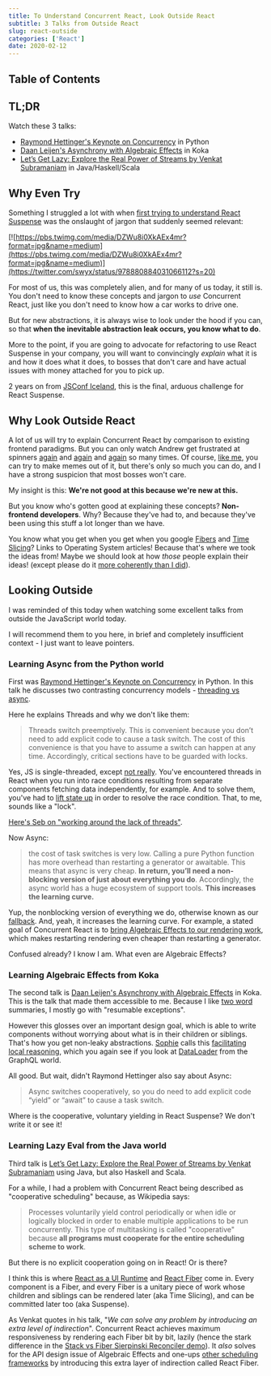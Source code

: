 ```yaml
---
title: To Understand Concurrent React, Look Outside React
subtitle: 3 Talks from Outside React
slug: react-outside
categories: ['React']
date: 2020-02-12
---
```


## Table of Contents

## TL;DR

Watch these 3 talks:

- [Raymond Hettinger's Keynote on Concurrency](https://www.youtube.com/watch?v=9zinZmE3Ogk) in Python
- [Daan Leijen's Asynchrony with Algebraic Effects](https://www.youtube.com/watch?v=hrBq8R_kxI0&app=desktop) in Koka
- [Let’s Get Lazy: Explore the Real Power of Streams by Venkat Subramaniam](https://www.youtube.com/watch?v=F73kB4XZQ4I) in Java/Haskell/Scala

## Why Even Try

Something I struggled a lot with when [first trying to understand React Suspense](https://sw-yx.js.org/2018/03/01/that-react-suspense-demo) was the onslaught of jargon that suddenly seemed relevant:

[![https://pbs.twimg.com/media/DZWu8i0XkAEx4mr?format=jpg&name=medium](https://pbs.twimg.com/media/DZWu8i0XkAEx4mr?format=jpg&name=medium)](https://twitter.com/swyx/status/978880884031066112?s=20)

For most of us, this was completely alien, and for many of us today, it still is. You don't need to know these concepts and jargon to *use* Concurrent React, just like you don't need to know how a car works to drive one. 

But for new abstractions, it is always wise to look under the hood if you can, so that **when the inevitable abstraction leak occurs, you know what to do**. 

More to the point, if you are going to advocate for refactoring to use React Suspense in your company, you will want to convincingly *explain* what it is and how it does what it does, to bosses that don't care and have actual issues with money attached for you to pick up. 

2 years on from [JSConf Iceland](https://www.youtube.com/watch?v=nLF0n9SACd4), this is the final, arduous challenge for React Suspense.

## Why Look Outside React

A lot of us will try to explain Concurrent React by comparison to existing frontend paradigms. But you can only watch Andrew get frustrated at spinners [again](https://www.youtube.com/watch?v=ByBPyMBTzM0) and [again](https://www.youtube.com/watch?v=z-6JC0_cOns) and [again](https://www.youtube.com/watch?v=xrLIeSYRKIc) so many times. Of course, [like me](https://www.swyx.io/speaking/react-suspense/), you can try to make memes out of it, but there's only so much you can do, and I have a strong suspicion that most bosses won't care.

My insight is this: **We're not good at this because we're new at this.** 

But you know who's gotten good at explaining these concepts? **Non-frontend developers**. Why? Because they've had to, and because they've been using this stuff a lot longer than we have.

You know what you get when you get when you google [Fibers](https://en.wikipedia.org/wiki/Fiber_(computer_science)) and [Time Slicing](https://en.wikipedia.org/wiki/Preemption_(computing)#Time_slice)? Links to Operating System articles! Because that's where we took the ideas from! Maybe we should look at how *those* people explain their ideas! (except please do it [more coherently than I did](https://www.swyx.io/speaking/react-not-reactive/)).

## Looking Outside

I was reminded of this today when watching some excellent talks from outside the JavaScript world today. 

I will recommend them to you here, in brief and completely insufficient context - I just want to leave pointers.

### Learning Async from the Python world

First was [Raymond Hettinger's Keynote on Concurrency](https://www.youtube.com/watch?v=9zinZmE3Ogk) in Python. In this talk he discusses two contrasting concurrency models - [threading vs async](https://pybay.com/site_media/slides/raymond2017-keynote/intro.html#threads-vs-async). 

Here he explains Threads and why we don't like them:

> Threads switch preemptively. This is convenient because you don’t need to add explicit code to cause a task switch. The cost of this convenience is that you have to assume a switch can happen at any time. Accordingly, critical sections have to be guarded with locks.

Yes, JS is single-threaded, except [not really](https://www.red-gate.com/simple-talk/dotnet/asp-net/javascript-single-threaded/). You've encountered threads in React when you run into race conditions resulting from separate components fetching data independently, for example. And to solve them, you've had to [lift state up](https://reactjs.org/docs/lifting-state-up.html) in order to resolve the race condition. That, to me, sounds like a "lock".

[Here's Seb on "working around the lack of threads"](https://github.com/facebook/react/issues/7942#issuecomment-254984862).

Now Async:

> the cost of task switches is very low. Calling a pure Python function has more overhead than restarting a generator or awaitable. This means that async is very cheap. **In return, you’ll need a non-blocking version of just about everything you do**. Accordingly, the async world has a huge ecosystem of support tools. **This increases the learning curve.**

Yup, the nonblocking version of everything we do, otherwise known as our [fallback](https://reactjs.org/docs/code-splitting.html#reactlazy). And, yeah, it increases the learning curve. For example, a stated goal of Concurrent React is to [bring Algebraic Effects to our rendering work](https://github.com/reactjs/react-basic#algebraic-effects), which makes restarting rendering even cheaper than restarting a generator. 

Confused already? I know I am. What even are Algebraic Effects?

### Learning Algebraic Effects from Koka

The second talk is [Daan Leijen's Asynchrony with Algebraic Effects](https://www.youtube.com/watch?v=hrBq8R_kxI0&app=desktop) in Koka.  This is the talk that made them accessible to me. Because I like [two word](https://www.swyx.io/writing/two-words) summaries, I mostly go with "resumable exceptions". 

However this glosses over an important design goal, which is able to write components without worrying about what is in their children or siblings. That's how you get non-leaky abstractions. [Sophie](https://twitter.com/sophiebits) calls this [facilitating local reasoning](https://sophiebits.com/2020/01/01/fast-maintainable-db-patterns.html), which you again see if you look at [DataLoader](https://github.com/graphql/dataloader) from the GraphQL world.

All good. But wait, didn't Raymond Hettinger also say about Async:

> Async switches cooperatively, so you do need to add explicit code “yield” or “await” to cause a task switch.

Where is the cooperative, voluntary yielding in React Suspense? We don't write it or see it!

### Learning Lazy Eval from the Java world

Third talk is [Let’s Get Lazy: Explore the Real Power of Streams by Venkat Subramaniam](https://www.youtube.com/watch?v=F73kB4XZQ4I) using Java, but also Haskell and Scala.

For a while, I had a problem with Concurrent React being described as "cooperative scheduling" because, as Wikipedia says:

> Processes voluntarily yield control periodically or when idle or logically blocked in order to enable multiple applications to be run concurrently. This type of multitasking is called "cooperative" because **all programs must cooperate for the entire scheduling scheme to work**. 

But there is no explicit cooperation going on in React! Or is there?

I think this is where [React as a UI Runtime](https://overreacted.io/react-as-a-ui-runtime/) and [React Fiber](https://www.swyx.io/speaking/react-from-scratch/) come in. Every component is a Fiber, and every Fiber is a unitary piece of work whose children and siblings can be rendered later (aka Time Slicing), and can be committed later too (aka Suspense). 

As Venkat quotes in his talk, "*We can solve any problem by introducing an extra level of indirection*". Concurrent React achieves maximum responsiveness by rendering each Fiber bit by bit, lazily (hence the stark difference in the [Stack vs Fiber Sierpinski Reconciler demo](https://claudiopro.github.io/react-fiber-vs-stack-demo/)). It *also* solves for the API design issue of Algebraic Effects and one-ups [other scheduling frameworks](https://github.com/facebook/react/issues/7942#issuecomment-254987818) by introducing this extra layer of indirection called React Fiber.



